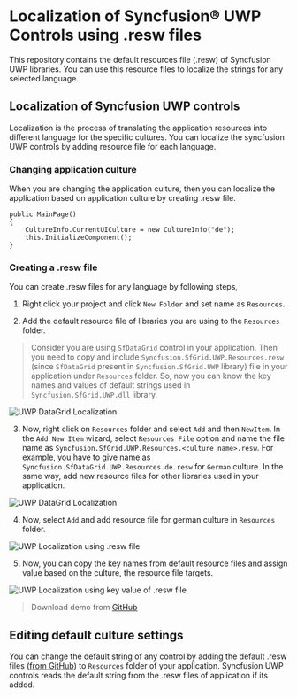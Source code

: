 # Localization of Syncfusion® UWP Controls using .resw files     

This repository contains the default resources file (.resw) of Syncfusion UWP libraries. You can use this resource files to localize the strings for any selected language.

## Localization of Syncfusion UWP controls

Localization is the process of translating the application resources into different language for the specific cultures. You can localize the syncfusion UWP controls by adding resource file for each language.

### Changing application culture 

When you are changing the application culture, then you can localize the application based on application culture by creating .resw file.

```
public MainPage()
{
    CultureInfo.CurrentUICulture = new CultureInfo("de");
    this.InitializeComponent(); 
}
``` 

### Creating a .resw file

You can create .resw files for any language by following steps,

1) Right click your project and click `New Folder` and set name as `Resources`.

2) Add the default resource file of libraries you are using to the `Resources` folder.

> Consider you are using `SfDataGrid` control in your application. Then you need to copy and include `Syncfusion.SfGrid.UWP.Resources.resw` (since `SfDataGrid` present in `Syncfusion.SfGrid.UWP` library) file in your application under `Resources` folder. So, now you can know the key names and values of default strings used in `Syncfusion.SfGrid.UWP.dll` library. 

![UWP DataGrid Localization](https://help.syncfusion.com/uwp/Localization_images/uwp-default-resw-file.png)

3) Now, right click on `Resources` folder and select `Add` and then `NewItem`. In the `Add New Item` wizard, select `Resources File` option and name the file name as `Syncfusion.SfGrid.UWP.Resources.<culture name>.resw`. For example, you have to give name as `Syncfusion.SfDataGrid.UWP.Resources.de.resw` for `German` culture. In the same way, add new resource files for other libraries used in your application.

![UWP DataGrid Localization](https://help.syncfusion.com/uwp/Localization_images/uwp-adding-resource-file.png)

4) Now, select `Add` and add resource file for german culture in `Resources` folder.

![UWP Localization using .resw file](https://help.syncfusion.com/uwp/Localization_images/uwp-resw-file-to-localize.png)

5) Now, you can copy the key names from default resource files and assign value based on the culture, the resource file targets.

![UWP Localization using key value of .resw file](https://help.syncfusion.com/uwp/Localization_images/uwp-localized-resw-file.png)

> Download demo from [GitHub](https://github.com/SyncfusionExamples/uwp-datagrid-localization)

## Editing default culture settings

You can change the default string of any control by adding the default .resw files ([from GitHub](https://github.com/syncfusion/uwp-controls-localization-resource-files)) to `Resources` folder of your application. Syncfusion UWP controls reads the default string from the .resw files of application if its added.  